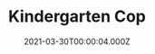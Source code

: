 ---
title: "Kindergarten Cop"
year: 1990
date: 2021-03-30T00:00:04.000Z
permalink: /almanac/movies/2021-03-30-kindergarten-cop/index.html
link: https://letterboxd.com/rknightuk/film/kindergarten-cop/
rating: 3
tmdbid: 951
---